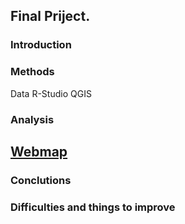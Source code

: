 ## Final Priject.
 ### Introduction 
 ### Methods 
 Data 
 R-Studio 
 QGIS 
 ### Analysis 
 ## [Webmap]() 
 ### Conclutions 
 ### Difficulties and things to improve 
